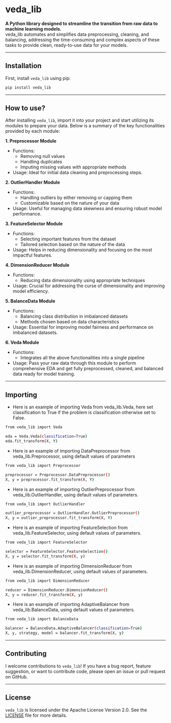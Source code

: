 # veda_lib

**A Python library designed to streamline the transition from raw data to machine learning models.**  
veda_lib automates and simplifies data preprocessing, cleaning, and balancing, addressing the time-consuming and complex aspects of these tasks to provide clean, ready-to-use data for your models.

********************************************************

## Installation

First, install `veda_lib` using pip:

```bash
pip install veda_lib
```

**************************************

## How to use?

After installing `veda_lib`, import it into your project and start utilizing its modules to prepare your data. Below is a summary of the key functionalities provided by each module:

**1. Preprocessor Module**
- Functions:
   - Removing null values
   - Handling duplicates
   - Imputing missing values with appropriate methods
- Usage: Ideal for initial data cleaning and preprocessing steps.

**2. OutlierHandler Module**
- Functions:
   - Handling outliers by either removing or capping them
   - Customizable based on the nature of your data
- Usage: Useful for managing data skewness and ensuring robust model performance.

**3. FeatureSelector Module**
- Functions:
   - Selecting important features from the dataset
   - Tailored selection based on the nature of the data
- Usage: Helps in reducing dimensionality and focusing on the most impactful features.

**4. DimensionReducer Module**
- Functions:
   - Reducing data dimensionality using appropriate techniques
- Usage: Crucial for addressing the curse of dimensionality and improving model efficiency.

**5. BalanceData Module**
- Functions:
   - Balancing class distribution in imbalanced datasets
   - Methods chosen based on data characteristics
- Usage: Essential for improving model fairness and performance on imbalanced datasets.

**6. Veda Module**
- Functions:
   - Integrates all the above functionalities into a single pipeline
- Usage: Pass your raw data through this module to perform comprehensive EDA and get fully preprocessed, cleaned, and balanced data ready for model training.

*******************************************************

## Importing

- Here is an example of importing Veda from veda_lib.Veda, here set classification to True if the problem is classification otherwise set to False.
```bash
from veda_lib import Veda
```
```bash
eda = Veda.Veda(classification=True)
eda.fit_transform(X, Y)
```


- Here is an example of importing DataPreprocessor from veda_lib.Preprocessor, using default values of parameters
```bash
from veda_lib import Preprocessor
```
```bash
preprocessor = Preprocessor.DataPreprocessor()
X, y = preprocessor.fit_transform(X, Y)
```


- Here is an example of importing OutlierPreprocessor from veda_lib.OutlierHandler, using default values of parameters.
```bash
from veda_lib import OutlierHandler
```
```bash
outlier_preprocessor = OutlierHandler.OutlierPreprocessor()
X, y = outlier_preprocessor.fit_transform(X, Y)
```


- Here is an example of importing FeatureSelection from veda_lib.FeatureSelector, using default values of parameters.
```bash
from veda_lib import FeatureSelector
```
```bash
selector = FeatureSelector.FeatureSelection()
X, y = selector.fit_transform(X, y)
```


- Here is an example of importing DimensionReducer from veda_lib.DimensionReducer, using default values of parameters.
```bash
from veda_lib import DimensionReducer
```
```bash
reducer = DimensionReducer.DimensionReducer()
X, y = reducer.fit_transform(X, y)
```


- Here is an example of importing AdaptiveBalancer from veda_lib.BalanceData, using default values of parameters.
```bash
from veda_lib import BalanceData
```
```bash
balancer = BalanceData.AdaptiveBalancer(classification=True)
X, y, strategy, model = balancer.fit_transform(X, y)
```

**************************************************************** 

## Contributing

I welcome contributions to `veda_lib`! If you have a bug report, feature suggestion, or want to contribute code, please open an issue or pull request on GitHub.

*************************************************************

## License

`veda_lib` is licensed under the Apache License Version 2.0. See the [LICENSE](https://github.com/vishallmaurya/VEDA?tab=Apache-2.0-1-ov-file) file for more details.

